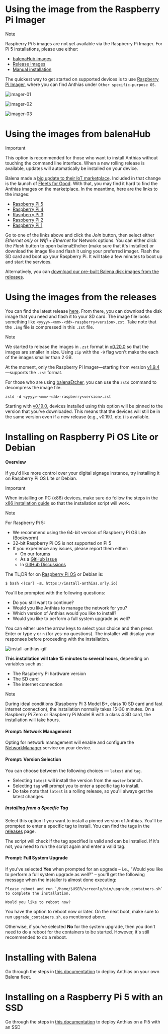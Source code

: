 # Using the image from the Raspberry Pi Imager

> [!NOTE]
> Raspberry Pi 5 images are not yet available via the Raspberry Pi Imager. For Pi 5 installations, please use either:
> * [balenaHub images](#using-the-images-from-balenahub)
> * [Release images](#using-the-images-from-the-releases)
> * [Manual installation](#installing-on-raspberry-pi-os-lite-or-debian)

The quickest way to get started on supported devices is to use [Raspberry Pi Imager](https://www.screenly.io/blog/2022/12/13/anthias-and-screenly-now-in-rpi-imager/), where you can find Anthias under `Other specific-purpose OS`.

![imager-01](/docs/images/imager-01.png)

![imager-02](/docs/images/imager-02.png)

![imager-03](/docs/images/imager-03.png)

# Using the images from balenaHub

> [!IMPORTANT]
> This option is recommended for those who want to install Anthias without touching the
> command line interface. When a new rolling release is available, updates will automatically
> be installed on your device.

Balena made a [big update to their IoT marketplace](https://blog.balena.io/creating-an-iot-marketplace/). Included in that change is the launch of
[Fleets for Good](https://hub.balena.io/fleets-for-good). With that, you may find it hard to find the Anthias images on the marketplace. In the meantime,
here are the links to the images:

* [Raspberry Pi 5](https://hub.balena.io/fleets-for-good/2209774/anthias-pi5)
* [Raspberry Pi 4](https://hub.balena.io/fleets-for-good/1971389/anthias-pi4)
* [Raspberry Pi 3](https://hub.balena.io/fleets-for-good/1971388/anthias-pi3)
* [Raspberry Pi 2](https://hub.balena.io/fleets-for-good/1971385/anthias-pi2)
* [Raspberry Pi 1](https://hub.balena.io/fleets-for-good/1971378/anthias-pi1)

Go to one of the links above and click the *Join* button, then select either *Ethernet only* or *Wifi + Ethernet* for Network options.
You can either click the *Flash* button to open balenaEthcher (make sure that it's installed) or download the image file and flash it using your preferred imager.
Flash the SD card and boot up your Raspberry Pi. It will take a few minutes to boot up and start the services.

Alternatively, you can [download our pre-built Balena disk images from the releases](#using-the-images-from-the-releases).

# Using the images from the releases

You can find the latest release [here](https://github.com/pelicanmedia/Anthias/releases/latest). From there, you can download the disk image that you need and flash it to your SD card.
The image file looks something like `<yyyy>-<mm>-<dd>-raspberry<version>.zst`. Take note that the `.img` file is compressed in this `.zst` file.

> [!NOTE]
> We started to release the images in `.zst` format in [v0.20.0](https://github.com/pelicanmedia/Anthias/releases/tag/v0.20.0) so that the images are smaller in size. Using `zip` with the `-9` flag won't make the each of the images smaller than 2 GB.
>
> At the moment, only the Raspberry Pi Imager&mdash;starting from version [v1.9.4](https://github.com/raspberrypi/rpi-imager/releases/tag/v1.9.4)&mdash;supports the `.zst` format.
>
> For those who are using [balenaEtcher](https://etcher.balena.io/), you can use the `zstd` command to decompress the image file.
>
> ```
> zstd -d <yyyy>-<mm>-<dd>-raspberry<version>.zst
> ```

Starting with [v0.19.0](https://github.com/pelicanmedia/Anthias/releases/tag/v0.19.0), devices installed using this option will be pinned to the version that you've downloaded. This means that the devices will still be in the same version even if a new release (e.g., v0.19.1, etc.) is available.

# Installing on Raspberry Pi OS Lite or Debian

#### Overview

If you'd like more control over your digital signage instance, try installing it on Raspberry Pi OS Lite or Debian.

> [!IMPORTANT]
> When installing on PC (x86) devices, make sure do follow the steps in the [x86 installation guide](/docs/x86-installation.md)
> so that the installation script will work.

> [!NOTE]
> For Raspberry Pi 5:
> * We recommend using the 64-bit version of Raspberry Pi OS Lite (Bookworm)
> * 32-bit Raspberry Pi OS is not supported on Pi 5
> * If you experience any issues, please report them either:
>   * On our [forums](https://forums.screenly.io)
>   * As a [GitHub issue](https://github.com/pelicanmedia/Anthias/issues)
>   * In [GitHub Discussions](https://github.com/pelicanmedia/Anthias/discussions)

The TL;DR for on [Raspberry Pi OS](https://www.raspberrypi.com/software/) or Debian is:

```
$ bash <(curl -sL https://install-anthias.srly.io)
```

You'll be prompted with the following questions:

* Do you still want to continue?
* Would you like Anthias to manage the network for you?
* Which version of Anthias would you like to install?
* Would you like to perform a full system upgrade as well?

You can either use the arrow keys to select your choice and then press Enter or type `y` or `n`
(for yes-no questions). The installer will display your responses before proceeding with the
installation.

![install-anthias-gif](/docs/images/install-anthias.gif)

**This installation will take 15 minutes to several hours**, depending on variables such as:

* The Raspberry Pi hardware version
* The SD card
* The internet connection

> [!NOTE]
> During ideal conditions (Raspberry Pi 3 Model B+, class 10 SD card and fast internet connection), the installation normally takes 15-30 minutes. On a Raspberry Pi Zero or Raspberry Pi Model B with a class 4 SD card, the installation will take hours.

#### Prompt: Network Management

Opting for network management will enable and configure the [NetworkManager](https://wiki.debian.org/NetworkManager) service on your device.

#### Prompt: Version Selection

You can choose between the following choices &mdash; `latest` and `tag`.

* Selecting `latest` will install the version from the `master` branch.
* Selecting `tag` will prompt you to enter a specific tag to install.
* Do take note that `latest` is a rolling release, so you'll always get the latest changes.

##### Installing from a Specific Tag

Select this option if you want to install a pinned version of Anthias. You'll be prompted to enter
a specific tag to install. You can find the tags in the
[releases](https://github.com/pelicanmedia/Anthias/releases) page.

The script will check if the tag specified is valid and can be installed.
If it's not, you need to run the script again and enter a valid tag.

#### Prompt: Full System Upgrade

If you've selected **Yes** when prompted for an upgrade &ndash; i.e., "Would you like to perform a full system upgrade as well?"
&ndash; you'll get the following message when the installer is almost done executing:

```
Please reboot and run `/home/$USER/screenly/bin/upgrade_containers.sh` to complete the installation.

Would you like to reboot now?
```

You have the option to reboot now or later. On the next boot, make sure to run
`upgrade_containers.sh`, as mentioned above.

Otherwise, if you've selected **No** for the system upgrade, then you don't need to do a reboot for the containers to be started. However, it's still recommended to do a reboot.

# Installing with Balena

Go through the steps in [this documentation](/docs/balena-fleet-deployment.md)
to deploy Anthias on your own Balena fleet.

# Installing on a Raspberry Pi 5 with an SSD

Go through the steps in [this documentation](/docs/raspberry-pi5-ssd-install-instructions.md)
to deploy Anthias on a Pi5 with an SSD
